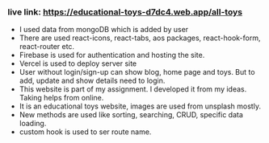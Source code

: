 ### live link: https://educational-toys-d7dc4.web.app/all-toys
* I used data from mongoDB which is added by user
* There are used react-icons, react-tabs, aos packages, react-hook-form, react-router etc.
* Firebase is used for authentication and hosting the site.
* Vercel is used to deploy server site
* User without login/sign-up can show blog, home page and toys. But to add, update and show details need to login.
* This website is part of my assignment. I developed it from my ideas. Taking helps from online.
* It is an educational toys website, images are used from unsplash mostly.
* New methods are used like sorting, searching, CRUD, specific data loading.
* custom hook is used to ser route name.